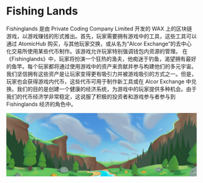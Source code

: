 # Fishing Lands

Fishinglands 是由 Private Coding Company Limited 开发的 WAX 上的区块链游戏，以游戏赚钱的形式推出。首先，玩家需要拥有游戏中的工具，这些工具可以通过 AtomicHub 购买，与其他玩家交换，或从名为“Alcor Exchange”的去中心化交易所使用某些代币制作。该游戏允许玩家特别强调钱包内资源的管理。
在《Fishinglands》中，玩家将扮演一个狂热的渔夫，他痴迷于钓鱼，渴望拥有最好的鱼竿。每个玩家都将通过使用游戏中的资产来贡献并参与构建他们的多元宇宙。
我们坚信拥有这些资产是让玩家变得更有吸引力并被游戏吸引的方式之一。但是，玩家也会获得游戏内代币，这些代币可用于制作新工具或在 Alcor Exchange 中兑换。我们的目的是创建一个健康的经济系统，为游戏中的玩家提供多种机会。由于我们的代币经济学非常稳定，这说服了积极的投资者和游戏参与者参与到 Fishinglands 经济的角色中。

![1500x500](1500x500.jpg)

